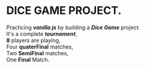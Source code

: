 # DICE GAME PROJECT.
Practicing <b><i>vanilla js</i></b>  by building a <b><i>Dice Game</i></b> project.
<br>
It's a complete <b><i>tournament</i></b>,
<br>
<b>8</b> players are playing,
<br>
Four <b>quaterFinal</b> matches,
<br>
Two <b>SemiFinal</b> matches,
<br>
One <b>Final</b> Match.
<br>


